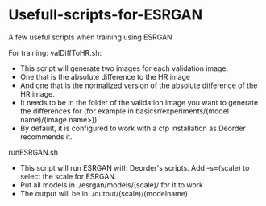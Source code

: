 # Usefull-scripts-for-ESRGAN
A few useful scripts when training using ESRGAN


For training:
valDiffToHR.sh:
  - This script will generate two images for each validation image. 
  - One that is the absolute difference to the HR image 
  - And one that is the normalized version of the absolute difference of the HR image. 
  - It needs to be in the folder of the validation image you want to generate the differences for (for example in basicsr/experiments/(model name)/(image name>)) 
  - By default, it is configured to work with a ctp installation as Deorder recommends it.

runESRGAN.sh
  - This script will run ESRGAN with Deorder's scripts. Add -s=(scale) to select the scale for ESRGAN.
  - Put all models in ./esrgan/models/(scale)/ for it to work
  - The output will be in ./output/(scale)/(modelname)
